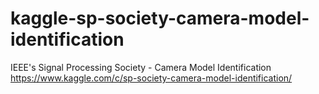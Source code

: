# kaggle-sp-society-camera-model-identification
IEEE's Signal Processing Society - Camera Model Identification https://www.kaggle.com/c/sp-society-camera-model-identification/
